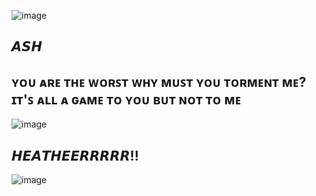 

![image](https://github.com/user-attachments/assets/6a995d73-1f61-457d-81c2-a524f6f850ef)
## 𝘼𝙎𝙃 

## ʏᴏᴜ ᴀʀᴇ ᴛʜᴇ ᴡᴏʀꜱᴛ ᴡʜʏ ᴍᴜꜱᴛ ʏᴏᴜ ᴛᴏʀᴍᴇɴᴛ ᴍᴇ? ɪᴛ'ꜱ ᴀʟʟ ᴀ ɢᴀᴍᴇ ᴛᴏ ʏᴏᴜ ʙᴜᴛ ɴᴏᴛ ᴛᴏ ᴍᴇ

![image](https://github.com/user-attachments/assets/df366d1a-bfba-4f19-968e-d12ef6c25681)


## 𝙃𝙀𝘼𝙏𝙃𝙀𝙀𝙍𝙍𝙍𝙍𝙍!!

![image](https://github.com/user-attachments/assets/6a995d73-1f61-457d-81c2-a524f6f850ef)
